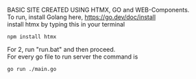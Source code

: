 BASIC SITE CREATED USING HTMX, GO and WEB-Components.<br>
To run,
install Golang here,  https://go.dev/doc/install<br>
install htmx by typing this in your terminal
```
npm install htmx

```
For 2, run "run.bat" and then proceed.<br>
For every go file to run server the command is
``` 
go run ./main.go

```
